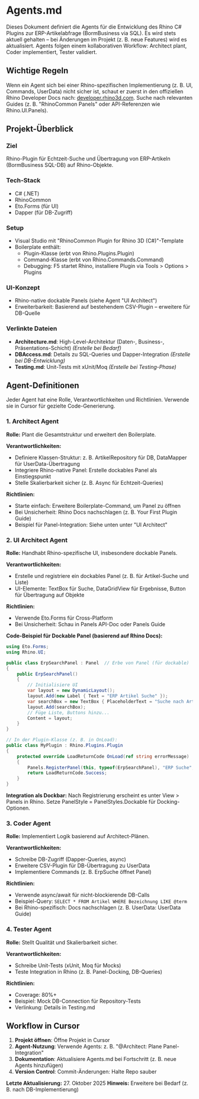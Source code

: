 # Agents.md

Dieses Dokument definiert die Agents für die Entwicklung des Rhino C# Plugins zur ERP-Artikelabfrage (BormBusiness via SQL). Es wird stets aktuell gehalten – bei Änderungen im Projekt (z. B. neue Features) wird es aktualisiert. Agents folgen einem kollaborativen Workflow: Architect plant, Coder implementiert, Tester validiert.

## Wichtige Regeln

Wenn ein Agent sich bei einer Rhino-spezifischen Implementierung (z. B. UI, Commands, UserData) nicht sicher ist, schaut er zuerst in den offiziellen Rhino Developer Docs nach: [developer.rhino3d.com](https://developer.rhino3d.com). Suche nach relevanten Guides (z. B. "RhinoCommon Panels" oder API-Referenzen wie Rhino.UI.Panels).

## Projekt-Überblick

### Ziel
Rhino-Plugin für Echtzeit-Suche und Übertragung von ERP-Artikeln (BormBusiness SQL-DB) auf Rhino-Objekte.

### Tech-Stack
- C# (.NET)
- RhinoCommon
- Eto.Forms (für UI)
- Dapper (für DB-Zugriff)

### Setup
- Visual Studio mit "RhinoCommon Plugin for Rhino 3D (C#)"-Template
- Boilerplate enthält:
  - Plugin-Klasse (erbt von Rhino.Plugins.Plugin)
  - Command-Klasse (erbt von Rhino.Commands.Command)
  - Debugging: F5 startet Rhino, installiere Plugin via Tools > Options > Plugins

### UI-Konzept
- Rhino-native dockable Panels (siehe Agent "UI Architect")
- Erweiterbarkeit: Basierend auf bestehendem CSV-Plugin – erweitere für DB-Quelle

### Verlinkte Dateien
- **Architecture.md**: High-Level-Architektur (Daten-, Business-, Präsentations-Schicht) *(Erstelle bei Bedarf)*
- **DBAccess.md**: Details zu SQL-Queries und Dapper-Integration *(Erstelle bei DB-Entwicklung)*
- **Testing.md**: Unit-Tests mit xUnit/Moq *(Erstelle bei Testing-Phase)*

## Agent-Definitionen

Jeder Agent hat eine Rolle, Verantwortlichkeiten und Richtlinien. Verwende sie in Cursor für gezielte Code-Generierung.

### 1. Architect Agent

**Rolle:** Plant die Gesamtstruktur und erweitert den Boilerplate.

**Verantwortlichkeiten:**
- Definiere Klassen-Struktur: z. B. ArtikelRepository für DB, DataMapper für UserData-Übertragung
- Integriere Rhino-native Panel: Erstelle dockables Panel als Einstiegspunkt
- Stelle Skalierbarkeit sicher (z. B. Async für Echtzeit-Queries)

**Richtlinien:**
- Starte einfach: Erweitere Boilerplate-Command, um Panel zu öffnen
- Bei Unsicherheit: Rhino Docs nachschlagen (z. B. Your First Plugin Guide)
- Beispiel für Panel-Integration: Siehe unten unter "UI Architect"



### 2. UI Architect Agent

**Rolle:** Handhabt Rhino-spezifische UI, insbesondere dockable Panels.

**Verantwortlichkeiten:**
- Erstelle und registriere ein dockables Panel (z. B. für Artikel-Suche und Liste)
- UI-Elemente: TextBox für Suche, DataGridView für Ergebnisse, Button für Übertragung auf Objekte

**Richtlinien:**
- Verwende Eto.Forms für Cross-Platform
- Bei Unsicherheit: Schau in Panels API-Doc oder Panels Guide

**Code-Beispiel für Dockable Panel (basierend auf Rhino Docs):**

```csharp
using Eto.Forms;
using Rhino.UI;

public class ErpSearchPanel : Panel  // Erbe von Panel (für dockable)
{
    public ErpSearchPanel()
    {
        // Initialisiere UI
        var layout = new DynamicLayout();
        layout.Add(new Label { Text = "ERP Artikel Suche" });
        var searchBox = new TextBox { PlaceholderText = "Suche nach Artikel..." };
        layout.Add(searchBox);
        // Füge Liste, Buttons hinzu...
        Content = layout;
    }
}

// In der Plugin-Klasse (z. B. in OnLoad):
public class MyPlugin : Rhino.Plugins.Plugin
{
    protected override LoadReturnCode OnLoad(ref string errorMessage)
    {
        Panels.RegisterPanel(this, typeof(ErpSearchPanel), "ERP Suche", null);  // Registriere als dockable
        return LoadReturnCode.Success;
    }
}
```

**Integration als Dockbar:** Nach Registrierung erscheint es unter View > Panels in Rhino. Setze PanelStyle = PanelStyles.Dockable für Docking-Optionen.



### 3. Coder Agent

**Rolle:** Implementiert Logik basierend auf Architect-Plänen.

**Verantwortlichkeiten:**
- Schreibe DB-Zugriff (Dapper-Queries, async)
- Erweitere CSV-Plugin für DB-Übertragung zu UserData
- Implementiere Commands (z. B. ErpSuche öffnet Panel)

**Richtlinien:**
- Verwende async/await für nicht-blockierende DB-Calls
- Beispiel-Query: `SELECT * FROM Artikel WHERE Bezeichnung LIKE @term`
- Bei Rhino-spezifisch: Docs nachschlagen (z. B. UserData: UserData Guide)



### 4. Tester Agent

**Rolle:** Stellt Qualität und Skalierbarkeit sicher.

**Verantwortlichkeiten:**
- Schreibe Unit-Tests (xUnit, Moq für Mocks)
- Teste Integration in Rhino (z. B. Panel-Docking, DB-Queries)

**Richtlinien:**
- Coverage: 80%+
- Beispiel: Mock DB-Connection für Repository-Tests
- Verlinkung: Details in Testing.md



## Workflow in Cursor

1. **Projekt öffnen**: Öffne Projekt in Cursor
2. **Agent-Nutzung**: Verwende Agents: z. B. "@Architect: Plane Panel-Integration"
3. **Dokumentation**: Aktualisiere Agents.md bei Fortschritt (z. B. neue Agents hinzufügen)
4. **Version Control**: Commit-Änderungen: Halte Repo sauber

**Letzte Aktualisierung:** 27. Oktober 2025
**Hinweis:** Erweitere bei Bedarf (z. B. nach DB-Implementierung)